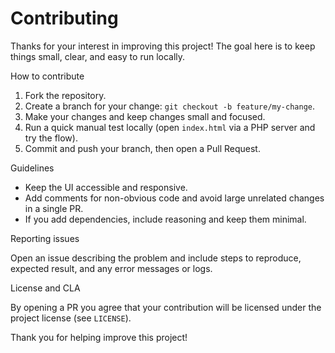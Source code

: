 # Contributing

Thanks for your interest in improving this project! The goal here is to keep things small, clear, and easy to run locally.

How to contribute

1. Fork the repository.
2. Create a branch for your change: `git checkout -b feature/my-change`.
3. Make your changes and keep changes small and focused.
4. Run a quick manual test locally (open `index.html` via a PHP server and try the flow).
5. Commit and push your branch, then open a Pull Request.

Guidelines

- Keep the UI accessible and responsive.
- Add comments for non-obvious code and avoid large unrelated changes in a single PR.
- If you add dependencies, include reasoning and keep them minimal.

Reporting issues

Open an issue describing the problem and include steps to reproduce, expected result, and any error messages or logs.

License and CLA

By opening a PR you agree that your contribution will be licensed under the project license (see `LICENSE`).

Thank you for helping improve this project!

